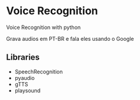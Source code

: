 # Voice Recognition
 Voice Recognition with python
 
 Grava audios em PT-BR e fala eles usando o Google
 
## Libraries
* SpeechRecognition
* pyaudio
* gTTS
* playsound
